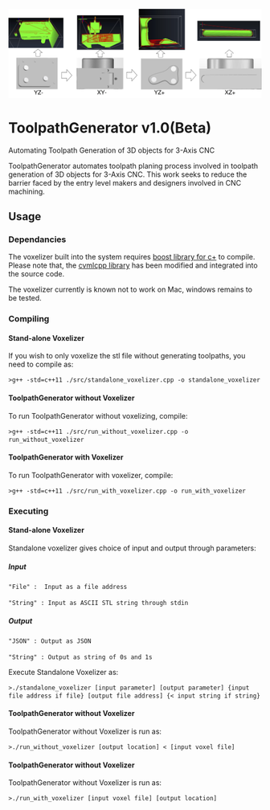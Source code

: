 
 ![Sample toolpaths generated by toolpath generator](docs/images/result-eps-converted-to.jpg)
      
# ToolpathGenerator v1.0(Beta)
Automating Toolpath Generation of 3D objects for 3-Axis CNC 

ToolpathGenerator automates toolpath planing process involved in toolpath generation of 3D objects for 3-Axis CNC. This work seeks to reduce the barrier faced by the entry level makers and designers involved in CNC machining. 

## Usage
### Dependancies
The voxelizer built into the system requires [boost library for c+](www.boost.org) to compile. Please note that, the [cvmlcpp library](https://github.com/fpbeekhof/cvmlcpp) has been modified and integrated into the source code.

The voxelizer currently is known not to work on Mac, windows remains to be tested.

### Compiling
#### Stand-alone Voxelizer
If you wish to only voxelize the stl file without generating toolpaths, you need to compile as:
```
>g++ -std=c++11 ./src/standalone_voxelizer.cpp -o standalone_voxelizer
```
#### ToolpathGenerator without Voxelizer
To run ToolpathGenerator without voxelizing, compile:
```
>g++ -std=c++11 ./src/run_without_voxelizer.cpp -o run_without_voxelizer
```
#### ToolpathGenerator with Voxelizer
To run ToolpathGenerator with voxelizer, compile:
```
>g++ -std=c++11 ./src/run_with_voxelizer.cpp -o run_with_voxelizer
```

### Executing
#### Stand-alone Voxelizer
Standalone voxelizer gives choice of input and output through parameters:

##### Input

```
"File" :  Input as a file address

"String" : Input as ASCII STL string through stdin
```

##### Output
```
"JSON" : Output as JSON

"String" : Output as string of 0s and 1s
```

Execute Standalone Voxelizer as:
```
>./standalone_voxelizer [input parameter] [output parameter] {input file address if file} [output file address] {< input string if string}
```

#### ToolpathGenerator without Voxelizer
ToolpathGenerator without Voxelizer is run as:
```
>./run_without_voxelizer [output location] < [input voxel file]
```

#### ToolpathGenerator without Voxelizer
ToolpathGenerator without Voxelizer is run as:
```
>./run_with_voxelizer [input voxel file] [output location]
```
